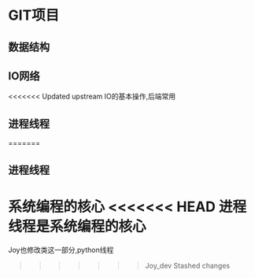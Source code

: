 # GIT项目

## 数据结构

## IO网络
<<<<<<< Updated upstream
   IO的基本操作,后端常用
## 进程线程
=======

## 进程线程
   系统编程的核心
<<<<<<< HEAD
   进程线程是系统编程的核心
=======
   Joy也修改类这一部分,python线程
>>>>>>> Joy_dev
>>>>>>> Stashed changes
